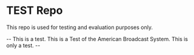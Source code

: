 # TEST Repo
This repo is used for testing and evaluation purposes only.

-- This is a test. This is a Test of the American Broadcast System. This is only a test. --

